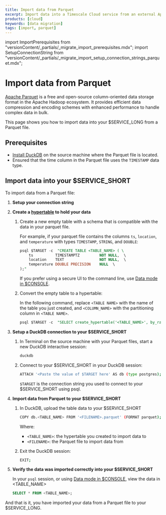 ```yaml
---
title: Import data from Parquet
excerpt: Import data into a Timescale Cloud service from an external Apache Parquet file
products: [cloud]
keywords: [data migration]
tags: [import, parquet]
---
```


import ImportPrerequisites from "versionContent/_partials/_migrate_import_prerequisites.mdx";
import SetupConnectionString from "versionContent/_partials/_migrate_import_setup_connection_strings_parquet.mdx";

# Import data from Parquet

[Apache Parquet][apache-parquet] is a free and open-source column-oriented data storage format in the 
Apache Hadoop ecosystem. It provides efficient data compression and encoding schemes with 
enhanced performance to handle complex data in bulk. 

This page shows you how to import data into your $SERVICE_LONG from a Parquet file.

## Prerequisites

<ImportPrerequisites />

- [Install DuckDB][install-duckdb] on the source machine where the Parquet file is located.
- Ensured that the time column in the Parquet file uses the `TIMESTAMP` data type. 

## Import data into your $SERVICE_SHORT

To import data from a Parquet file:

<Procedure>

1. **Setup your connection string**

    <SetupConnectionString />

1. **Create a [hypertable][hypertable-docs] to hold your data** 

   1.  Create a new empty table with a schema that is compatible with the data in your parquet file.  
  
       For example, if your parquet file contains the columns `ts`, `location`, and `temperature` with types 
       `TIMESTAMP`, `STRING`, and `DOUBLE`:
  
       ```sql
       psql $TARGET -c  "CREATE TABLE <TABLE_NAME> ( \
           ts          TIMESTAMPTZ         NOT NULL,  \
           location    TEXT                NOT NULL,  \
           temperature DOUBLE PRECISION    NULL  \
       );"
       ```
       If you prefer using a secure UI to the command line, use [Data mode in $CONSOLE][data-mode].

   1.  Convert the empty table to a hypertable:

       In the following command, replace `<TABLE NAME>` with the name of the table you just created, and `<COLUMN_NAME>`
       with the partitioning column in `<TABLE NAME>`.
       ```sql
       psql $TARGET -c  "SELECT create_hypertable('<TABLE_NAME>', by_range('<COLUMN_NAME>'))"
       ```

1. **Setup a DuckDB connection to your $SERVICE_SHORT**

   1.  In Terminal on the source machine with your Parquet files, start a new DuckDB interactive session:

       ```bash
       duckdb
       ```
   1. Connect to your $SERVICE_SHORT in your DuckDB session:
   
      ```bash
      ATTACH '<Paste the value of $TARGET here' AS db (type postgres);
      ```
      `$TARGET` is the connection string you used to connect to your $SERVICE_SHORT using psql. 

1. **Import data from Parquet to your $SERVICE_SHORT**

   1. In DuckDB, upload the table data to your $SERVICE_SHORT    
      ```bash
      COPY db.<TABLE_NAME> FROM '<FILENAME>.parquet' (FORMAT parquet);
      ```
      Where: 

      - `<TABLE_NAME>`: the hypertable you created to import data to 
      - `<FILENAME>`: the Parquet file to import data from

   1. Exit the DuckDB session:

       ```bash
       EXIT;
       ```

1. **Verify the data was imported correctly into your $SERVICE_SHORT**

   In your `psql` session, or using [Data mode in $CONSOLE][data-mode], view the data in <TABLE_NAME>  
   ```sql
   SELECT * FROM <TABLE_NAME>;
   ```

</Procedure>

And that is it, you have imported your data from a Parquet file to your $SERVICE_LONG.

[apache-parquet]: https://parquet.apache.org/
[apache-parquet-file-format]: https://parquet.apache.org/docs/file-format/
[install-duckdb]: https://duckdb.org/docs/installation/
[hypertable-docs]: /use-timescale/:currentVersion:/hypertables/
[data-mode]: /getting-started/:currentVersion:/run-queries-from-console/#data-mode
